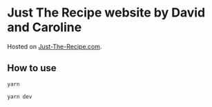 # Just The Recipe website by David and Caroline

Hosted on [Just-The-Recipe.com](https://just-the-recipe.com).

## How to use

```bash
yarn
```

```bash
yarn dev
```
